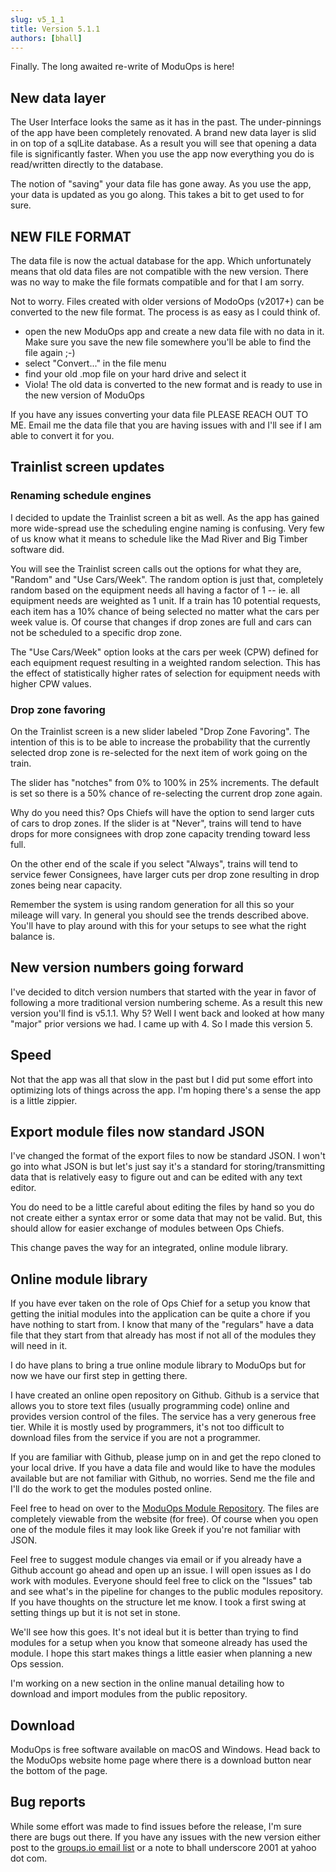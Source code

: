 ```yaml
---
slug: v5_1_1
title: Version 5.1.1
authors: [bhall]
---
```


Finally. The long awaited re-write of ModuOps is here!

## New data layer

The User Interface looks the same as it has in the past. The under-pinnings of the app have been completely renovated. A brand new data layer is slid in on top of a sqlLite database. As a result you will see that opening a data file is significantly faster. When you use the app now everything you do is read/written directly to the database.

The notion of "saving" your data file has gone away. As you use the app, your data is updated as you go along. This takes a bit to get used to for sure.

## NEW FILE FORMAT

The data file is now the actual database for the app. Which unfortunately means that old data files are not compatible with the new version. There was no way to make the file formats compatible and for that I am sorry.

Not to worry. Files created with older versions of ModoOps (v2017+) can be converted to the new file format. The process is as easy as I could think of.

- open the new ModuOps app and create a new data file with no data in it. Make sure you save the new file somewhere you'll be able to find the file again ;-)
- select "Convert..." in the file menu
- find your old .mop file on your hard drive and select it
- Viola! The old data is converted to the new format and is ready to use in the new version of ModuOps

If you have any issues converting your data file PLEASE REACH OUT TO ME. Email me the data file that you are having issues with and I'll see if I am able to convert it for you.

## Trainlist screen updates

### Renaming schedule engines

I decided to update the Trainlist screen a bit as well. As the app has gained more wide-spread use the scheduling engine naming is confusing. Very few of us know what it means to schedule like the Mad River and Big Timber software did.

You will see the Trainlist screen calls out the options for what they are, "Random" and "Use Cars/Week". The random option is just that, completely random based on the equipment needs all having a factor of 1 -- ie. all equipment needs are weighted as 1 unit. If a train has 10 potential requests, each item has a 10% chance of being selected no matter what the cars per week value is. Of course that changes if drop zones are full and cars can not be scheduled to a specific drop zone.

The "Use Cars/Week" option looks at the cars per week (CPW) defined for each equipment request resulting in a weighted random selection. This has the effect of statistically higher rates of selection for equipment needs with higher CPW values.

### Drop zone favoring

On the Trainlist screen is a new slider labeled "Drop Zone Favoring". The intention of this is to be able to increase the probability that the currently selected drop zone is re-selected for the next item of work going on the train.

The slider has "notches" from 0% to 100% in 25% increments. The default is set so there is a 50% chance of re-selecting the current drop zone again.

Why do you need this? Ops Chiefs will have the option to send larger cuts of cars to drop zones. If the slider is at "Never", trains will tend to have drops for more consignees with drop zone capacity trending toward less full.

On the other end of the scale if you select "Always", trains will tend to service fewer Consignees, have larger cuts per drop zone resulting in drop zones being near capacity.

Remember the system is using random generation for all this so your mileage will vary. In general you should see the trends described above. You'll have to play around with this for your setups to see what the right balance is.

## New version numbers going forward

I've decided to ditch version numbers that started with the year in favor of following a more traditional version numbering scheme. As a result this new version you'll find is v5.1.1. Why 5? Well I went back and looked at how many "major" prior versions we had. I came up with 4. So I made this version 5.

## Speed

Not that the app was all that slow in the past but I did put some effort into optimizing lots of things across the app. I'm hoping there's a sense the app is a little zippier.

## Export module files now standard JSON

I've changed the format of the export files to now be standard JSON. I won't go into what JSON is but let's just say it's a standard for storing/transmitting data that is relatively easy to figure out and can be edited with any text editor.

You do need to be a little careful about editing the files by hand so you do not create either a syntax error or some data that may not be valid. But, this should allow for easier exchange of modules between Ops Chiefs.

This change paves the way for an integrated, online module library.

## Online module library

If you have ever taken on the role of Ops Chief for a setup you know that getting the initial modules into the application can be quite a chore if you have nothing to start from. I know that many of the "regulars" have a data file that they start from that already has most if not all of the modules they will need in it.

I do have plans to bring a true online module library to ModuOps but for now we have our first step in getting there.

I have created an online open repository on Github. Github is a service that allows you to store text files (usually programming code) online and provides version control of the files. The service has a very generous free tier. While it is mostly used by programmers, it's not too difficult to download files from the service if you are not a programmer.

If you are familiar with Github, please jump on in and get the repo cloned to your local drive. If you have a data file and would like to have the modules available but are not familiar with Github, no worries. Send me the file and I'll do the work to get the modules posted online.

Feel free to head on over to the [ModuOps Module Repository](https://github.com/bhall2001/moduops-modules). The files are completely viewable from the website (for free). Of course when you open one of the module files it may look like Greek if you're not familiar with JSON.

Feel free to suggest module changes via email or if you already have a Github account go ahead and open up an issue. I will open issues as I do work with modules. Everyone should feel free to click on the "Issues" tab and see what's in the pipeline for changes to the public modules repository. If you have thoughts on the structure let me know. I took a first swing at setting things up but it is not set in stone.

We'll see how this goes. It's not ideal but it is better than trying to find modules for a setup when you know that someone already has used the module. I hope this start makes things a little easier when planning a new Ops session.

I'm working on a new section in the online manual detailing how to download and import modules from the public repository.

## Download

ModuOps is free software available on macOS and Windows. Head back to the ModuOps website home page where there is a download button near the bottom of the page.

## Bug reports

While some effort was made to find issues before the release, I'm sure there are bugs out there. If you have any issues with the new version either post to the [groups.io email list](https://groups.io/g/moduops) or a note to bhall underscore 2001 at yahoo dot com.
